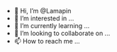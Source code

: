 - 👋 Hi, I’m @Lamapin
- 👀 I’m interested in ...
- 🌱 I’m currently learning ...
- 💞️ I’m looking to collaborate on ...
- 📫 How to reach me ...

<!---
Lamapin/Lamapin is a ✨ special ✨ repository because its `README.md` (this file) appears on your GitHub profile.
You can click the Preview link to take a look at your changes.
--->

